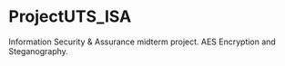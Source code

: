 # ProjectUTS_ISA
Information Security &amp; Assurance midterm project. AES Encryption and Steganography.
